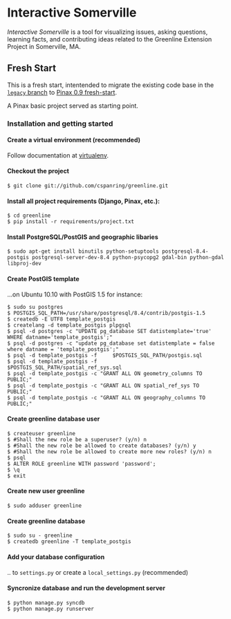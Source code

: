 # Interactive Somerville #

_Interactive Somerville_ is a tool for visualizing issues, asking questions, learning facts, and contributing ideas related to the Greenline Extension Project in Somerville, MA.

## Fresh Start ##

This is a fresh start, intentended to migrate the existing code base in the [`legacy` branch](https://github.com/SomervilleCC/interactivesomerville/tree/legacy) to [Pinax 0.9 fresh-start](https://github.com/pinax/pinax/tree/fresh-start).

A Pinax basic project served as starting point.

### Installation and getting started ###

#### Create a virtual environment (recommended)

Follow documentation at [virtualenv](http://www.virtualenv.org/).

#### Checkout the project

    $ git clone git://github.com/cspanring/greenline.git

#### Install all project requirements (Django, Pinax, etc.):

    $ cd greenline
    $ pip install -r requirements/project.txt

#### Install PostgreSQL/PostGIS and geographic libaries

    $ sudo apt-get install binutils python-setuptools postgresql-8.4-postgis postgresql-server-dev-8.4 python-psycopg2 gdal-bin python-gdal libproj-dev

#### Create PostGIS template

...on Ubuntu 10.10 with PostGIS 1.5 for instance:

    $ sudo su postgres
    $ POSTGIS_SQL_PATH=/usr/share/postgresql/8.4/contrib/postgis-1.5
    $ createdb -E UTF8 template_postgis
    $ createlang -d template_postgis plpgsql
    $ psql -d postgres -c "UPDATE pg_database SET datistemplate='true' WHERE datname='template_postgis';"
    $ psql -d postgres -c "update pg_database set datistemplate = false where datname = 'template_postgis';"
    $ psql -d template_postgis -f     $POSTGIS_SQL_PATH/postgis.sql
    $ psql -d template_postgis -f     $POSTGIS_SQL_PATH/spatial_ref_sys.sql
    $ psql -d template_postgis -c "GRANT ALL ON geometry_columns TO PUBLIC;"
    $ psql -d template_postgis -c "GRANT ALL ON spatial_ref_sys TO PUBLIC;"
    $ psql -d template_postgis -c "GRANT ALL ON geography_columns TO PUBLIC;"

#### Create greenline database user

    $ createuser greenline
    $ #Shall the new role be a superuser? (y/n) n
    $ #Shall the new role be allowed to create databases? (y/n) y
    $ #Shall the new role be allowed to create more new roles? (y/n) n
    $ psql
    $ ALTER ROLE greenline WITH password 'password';
    $ \q
    $ exit

#### Create new user greenline

    $ sudo adduser greenline

#### Create greenline database

    $ sudo su - greenline
    $ createdb greenline -T template_postgis

#### Add your database configuration

.. to `settings.py` or create a `local_settings.py` (recommended)

#### Syncronize database and run the development server

    $ python manage.py syncdb
    $ python manage.py runserver

